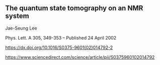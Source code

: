 ## The quantum state tomography on an NMR system

Jae-Seung Lee

Phys. Lett. A 305, 349-353 – Published 24 April 2002

https://dx.doi.org/10.1016/S0375-9601(02)014792-2

https://www.sciencedirect.com/science/article/pii/S0375960102014792
